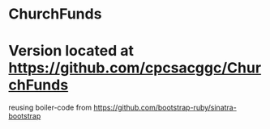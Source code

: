ChurchFunds
=======================

Version located at https://github.com/cpcsacggc/ChurchFunds 
============================================================
reusing boiler-code from https://github.com/bootstrap-ruby/sinatra-bootstrap

